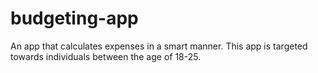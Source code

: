 # budgeting-app
An app that calculates expenses in a smart manner. This app is targeted towards individuals between the age of 18-25.
